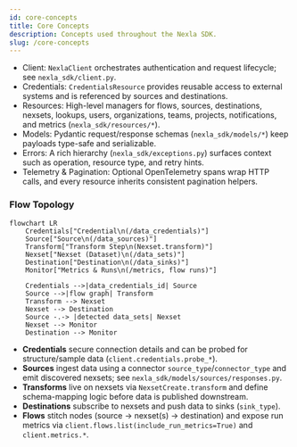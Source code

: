 ```yaml
---
id: core-concepts
title: Core Concepts
description: Concepts used throughout the Nexla SDK.
slug: /core-concepts
---
```


- Client: `NexlaClient` orchestrates authentication and request lifecycle; see `nexla_sdk/client.py`.
- Credentials: `CredentialsResource` provides reusable access to external systems and is referenced by sources and destinations.
- Resources: High-level managers for flows, sources, destinations, nexsets, lookups, users, organizations, teams, projects, notifications, and metrics (`nexla_sdk/resources/*`).
- Models: Pydantic request/response schemas (`nexla_sdk/models/*`) keep payloads type-safe and serializable.
- Errors: A rich hierarchy (`nexla_sdk/exceptions.py`) surfaces context such as operation, resource type, and retry hints.
- Telemetry & Pagination: Optional OpenTelemetry spans wrap HTTP calls, and every resource inherits consistent pagination helpers.

### Flow Topology

```mermaid
flowchart LR
    Credentials["Credential\n(/data_credentials)"]
    Source["Source\n(/data_sources)"]
    Transform["Transform Step\n(Nexset.transform)"]
    Nexset["Nexset (Dataset)\n(/data_sets)"]
    Destination["Destination\n(/data_sinks)"]
    Monitor["Metrics & Runs\n(/metrics, flow runs)"]

    Credentials -->|data_credentials_id| Source
    Source -->|flow graph| Transform
    Transform --> Nexset
    Nexset --> Destination
    Source -.-> |detected data_sets| Nexset
    Nexset --> Monitor
    Destination --> Monitor
```

- **Credentials** secure connection details and can be probed for structure/sample data (`client.credentials.probe_*`).
- **Sources** ingest data using a connector `source_type`/`connector_type` and emit discovered nexsets; see `nexla_sdk/models/sources/responses.py`.
- **Transforms** live on nexsets via `NexsetCreate.transform` and define schema-mapping logic before data is published downstream.
- **Destinations** subscribe to nexsets and push data to sinks (`sink_type`).
- **Flows** stitch nodes (source → nexset(s) → destination) and expose run metrics via `client.flows.list(include_run_metrics=True)` and `client.metrics.*`.
